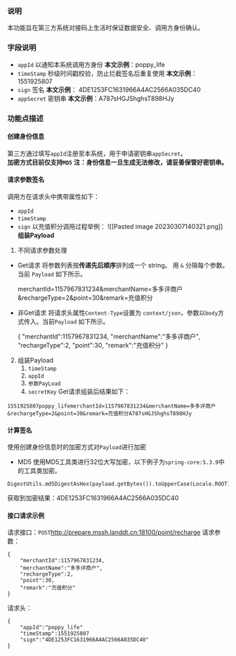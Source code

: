 ### 说明
本功能旨在第三方系统对接码上生活时保证数据安全、调用方身份确认。

### 字段说明
- `appId` 以通知本系统调用方身份  **本文示例**：poppy_life
- `timeStamp` 秒级时间戳校验，防止拦截签名后重复使用 **本文示例**：1551925807
- `sign` 签名 **本文示例**： 4DE1253FC1631966A4AC2566A035DC40
- `appSecret` 密钥串 **本文示例**：A787sHGJShghsT898HJy
### 功能点描述
#### 创建身份信息  
第三方通过填写`appId`注册至本系统，用于申请密钥串`appSecret`。  
**加密方式目前仅支持`MD5`**
**注：身份信息一旦生成无法修改，请妥善保管好密钥串。**

#### 请求参数签名
调用方在请求头中携带属性如下：
- `appId` 
- `timeStamp` 
- `sign` 
 以充值积分调用过程举例：
![[Pasted image 20230307140321.png]]
**组装Payload**
1. 不同请求参数处理
- Get请求
将参数列表按**传递先后顺序**排列成一个 string。 用 `&` 分隔每个参数。当前 `Payload` 如下所示。  

	merchantId=1157967831234&merchantName=多多评商户&rechargeType=2&point=30&remark=充值积分

- 非Get请求
将请求头属性`Content-Type`设置为 `context/json`，参数以`body`方式传入。当前`Payload` 如下所示。

	{
		"merchantId":1157967831234,
		"merchantName":"多多评商户",
		"rechargeType":2,
		"point":30,
		"remark":"充值积分"
	}

2. 组装Payload
	1. `timeStamp`
	2. `appId`
	3. `参数PayLoad`
	4. `secretKey`
Get请求组装后结果如下：
```
1551925807poppy_lifemerchantId=1157967831234&merchantName=多多评商户&rechargeType=2&point=30&remark=充值积分A787sHGJShghsT898HJy
```

#### 计算签名  
使用创建身份信息时的加密方式对`Payload`进行加密 
- MD5
使用MD5工具类进行32位大写加密，以下例子为`spring-core:5.3.9`中的工具类加密。
```
DigestUtils.md5DigestAsHex(payload.getBytes()).toUpperCase(Locale.ROOT);
```
获取到加密结果：4DE1253FC1631966A4AC2566A035DC40

#### 接口请求示例
请求接口：`POST`http://prepare.mssh.landdt.cn:18100/point/recharge
请求参数：
```
{
	"merchantId":1157967831234,
	"merchantName":"多多评商户",
	"rechargeType":2,
	"point":30,
	"remark":"充值积分"
}
```
 
请求头：
```
{
	"appId":"poppy_life"
	"timeStamp":1551925807
	"sign":"4DE1253FC1631966A4AC2566A035DC40"
}
```